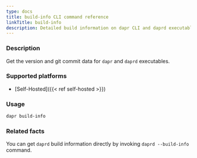 ```yaml
---
type: docs
title: build-info CLI command reference
linkTitle: build-info
description: Detailed build information on dapr CLI and daprd executables
---
```


### Description

Get the version and git commit data for `dapr` and `daprd` executables.

### Supported platforms

- [Self-Hosted]({{< ref self-hosted >}})

### Usage

```bash
dapr build-info
```

### Related facts

You can get `daprd` build information directly by invoking `daprd --build-info` command.
